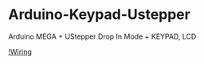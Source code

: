 # Arduino-Keypad-Ustepper
Arduino MEGA + UStepper Drop In Mode + KEYPAD, LCD

[!Wiring](https://github.com/Chace0219/Arduino-Keypad-Ustepper/blob/master/Wiring.png)
